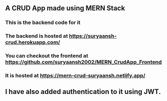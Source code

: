 ## A CRUD App made using MERN Stack

### This is the backend code for it

### The backend is hosted at https://suryaansh-crud.herokuapp.com/

### You can checkout the frontend at https://github.com/suryaansh2002/MERN_CrudApp_Frontend

### It is hosted at https://mern-crud-suryaansh.netlify.app/

## I have also added authentication to it using JWT.
